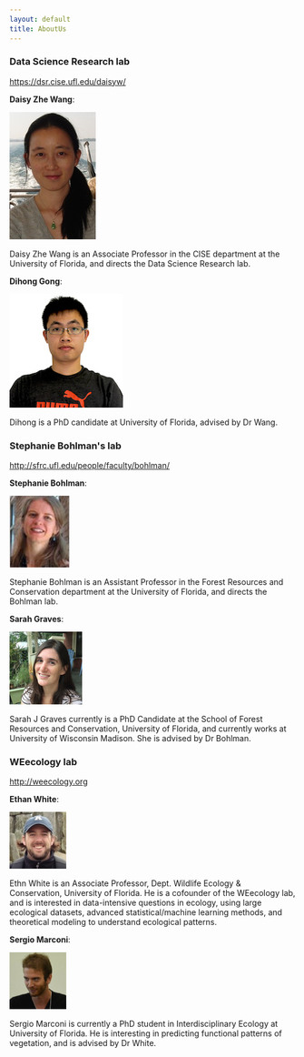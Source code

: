 ```yaml
---
layout: default
title: AboutUs
---
```


### Data Science Research lab

https://dsr.cise.ufl.edu/daisyw/

**Daisy Zhe Wang**: 

![daisy](images/Daisy.jpg)

Daisy Zhe Wang is an Associate Professor in the CISE department at the University of Florida, and directs the Data Science Research lab.

**Dihong Gong**: 

![dihong](images/Dihong.jpg)

Dihong is a PhD candidate at University of Florida, advised by Dr Wang. 




### Stephanie Bohlman's lab

http://sfrc.ufl.edu/people/faculty/bohlman/

**Stephanie Bohlman**:

![stephanie](images/Stephanie.jpg)

Stephanie Bohlman is an Assistant Professor in the Forest Resources and Conservation department at the University of Florida, and directs the Bohlman lab.

**Sarah Graves**:

![sarah](images/Sarah.jpeg)

Sarah J Graves currently is a PhD Candidate at the School of Forest Resources and Conservation, University of Florida, and currently works at University of Wisconsin Madison. She is advised by Dr Bohlman.




### WEecology lab

http://weecology.org

**Ethan White**:

![ethan](images/Ethan.png)

Ethn White is  an Associate Professor, Dept. Wildlife Ecology & Conservation, University of Florida. He is a cofounder of the WEecology lab, and is interested in data-intensive questions in ecology, using large ecological datasets, advanced statistical/machine learning methods, and theoretical modeling to understand ecological patterns.

**Sergio Marconi**:

![sergio](images/Sergio.jpg)

Sergio Marconi is currently a PhD student in Interdisciplinary Ecology at University of Florida. He is interesting in predicting functional patterns of vegetation, and is advised by Dr White.
